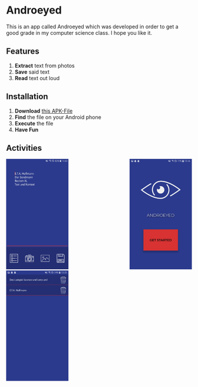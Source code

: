 # Androeyed
This is an app called Androeyed which was developed in order to get a good grade in my computer science class. I hope you like it.

## Features
1. __Extract__ text from photos
1. __Save__ said text
1. __Read__ text out loud

## Installation
1. __Download__ [this APK-File](/app/release/app-release.apk)
1. __Find__ the file on your Android phone
1. __Execute__ the file
1. __Have Fun__

## Activities
<img style="float: right" src="/exampleImages/startview.jpg" height="300"> <img src="/exampleImages/mainview.jpg" height="300"> <img src="/exampleImages/libraryview.jpg" height="300">
